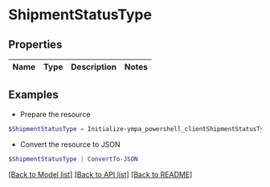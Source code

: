 # ShipmentStatusType
## Properties

Name | Type | Description | Notes
------------ | ------------- | ------------- | -------------

## Examples

- Prepare the resource
```powershell
$ShipmentStatusType = Initialize-ympa_powershell_clientShipmentStatusType 
```

- Convert the resource to JSON
```powershell
$ShipmentStatusType | ConvertTo-JSON
```

[[Back to Model list]](../README.md#documentation-for-models) [[Back to API list]](../README.md#documentation-for-api-endpoints) [[Back to README]](../README.md)

